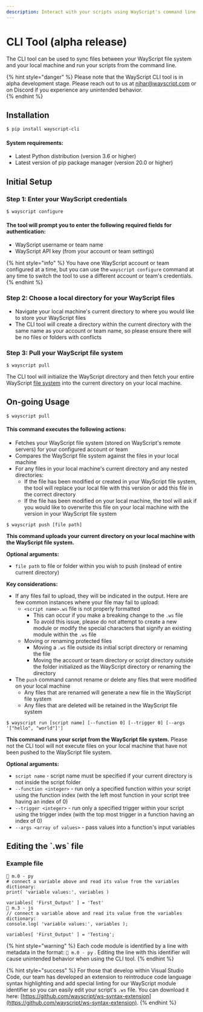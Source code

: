 ```yaml
---
description: Interact with your scripts using WayScript's command line interface
---
```


# CLI Tool \(alpha release\)

The CLI tool can be used to sync files between your WayScript file system and your local machine and run your scripts from the command line. 

{% hint style="danger" %}
Please note that the WayScript CLI tool is in alpha development stage. Please reach out to us at nihar@wayscript.com or on Discord if you experience any unintended behavior.  
{% endhint %}

## Installation

```bash
$ pip install wayscript-cli
```

#### System requirements:

* Latest Python distribution \(version 3.6 or higher\)
* Latest version of pip package manager \(version 20.0 or higher\)

## Initial Setup

### Step 1: Enter your WayScript credentials

```
$ wayscript configure
```

#### **The tool will prompt you to enter the following required fields for authentication:** 

* WayScript username or team name
* WayScript API key \(from your account or team settings\)

{% hint style="info" %}
You have one WayScript account or team configured at a time, but you can use the `wayscript configure` command at any time to switch the tool to use a different account or team's credentials. 
{% endhint %}

### Step 2: Choose a local directory for your WayScript files

* Navigate your local machine's current directory to where you would like to store your WayScript files
* The CLI tool will create a directory within the current directory with the same name as your account or team name, so please ensure there will be no files or folders with conflicts

### Step 3: Pull your WayScript file system

```text
$ wayscript pull
```

The CLI tool will initialize the WayScript directory and then fetch your entire WayScript [file system](../getting_started/file-system.md) into the current directory on your local machine. 

## On-going Usage

```text
$ wayscript pull
```

#### This command executes the following actions:

* Fetches your WayScript file system \(stored on WayScript's remote servers\) for your configured account or team
* Compares the WayScript file system against the files in your local machine 
* For any files in your local machine's current directory and any nested directories:
  * If the file has been modified or created in your WayScript file system, the tool will replace your local file with this version or add this file in the correct directory
  * If the file has been modified on your local machine, the tool will ask if you would like to overwrite this file on your local machine with the version in your WayScript file system

```text
$ wayscript push [file path]
```

**This command uploads your current directory on your local machine with the WayScript file system.**

**Optional arguments:**

* `file path` to file or folder within you wish to push \(instead of entire current directory\)

**Key considerations:**

* If any files fail to upload, they will be indicated in the output. Here are few common instances where your file may fail to upload:
  * `<script name>.ws` file is not properly formatted
    * This can occur if you make a breaking change to the `.ws` file
    * To avoid this issue, please do not attempt to create a new module or modify the special characters that signify an existing module within the `.ws` file
  * Moving or renaming protected files
    * Moving a `.ws` file outside its initial script directory or renaming the file
    * Moving the account or team directory or script directory outside the folder initialized as the WayScript directory or renaming the directory
* The `push` command cannot rename or delete any files that were modified on your local machine
  * Any files that are renamed will generate a new file in the WayScript file system
  * Any files that are deleted will be retained in the WayScript file system

```text
$ wayscript run [script name] [--function 0] [--trigger 0] [--args '["hello", "world"]']
```

**This command runs your script from the WayScript file system.** Please not the CLI tool will not execute files on your local machine that have not been pushed to the WayScript file system.

**Optional arguments:**

* `script name` - script name must be specified if your current directory is not inside the script folder
* `--function <integer>` - run only a specified function within your script using the function index \(with the left most function in your script tree having an index of 0\)
* `--trigger <integer>` - run only a specified trigger within your script using the trigger index \(with the top most trigger in a function having an index of 0\)
* `--args <array of values>` - pass values into a function's input variables

## Editing the \`.ws\` file

### Example file

```text
󰀇 m.0 - py
# connect a variable above and read its value from the variables dictionary:
print( 'variable values:', variables )

variables[ 'First_Output' ] = 'Test'
󰀇 m.3 - js
// connect a variable above and read its value from the variables dictionary:
console.log( 'variable values:', variables );

variables[ 'First_Output' ] = 'Testing';
```

{% hint style="warning" %}
Each code module is identified by a line with metadata in the format:  `󰀇 m.0 - py` . Editing the line with this identifier will cause unintended behavior when using the CLI tool. 
{% endhint %}

{% hint style="success" %}
For those that develop within Visual Studio Code, our team has developed an extension to reintroduce code language syntax highlighting and add special linting for our WayScript module identifier so you can easily edit your script's `.ws` file. You can download it here: [https://github.com/wayscript/ws-syntax-extension](https://github.com/wayscript/ws-syntax-extension). 
{% endhint %}

